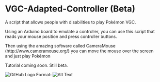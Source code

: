 # VGC-Adapted-Controller (Beta)

A script that allows people with disabilities to play Pokémon VGC.

Using an Arduino board to emulate a controller, you can use this script that reads your mouse position and press controller buttons.

Then using the amazing software called CameraMouse (http://www.cameramouse.org/) you can move the mouse over the screen and just play Pokémon

Tutorial coming soon. Still beta.


![GitHub Logo](/images/logo.png)
Format: ![Alt Text](url)


